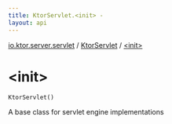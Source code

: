 ```yaml
---
title: KtorServlet.<init> - 
layout: api
---
```


<div class='api-docs-breadcrumbs'><a href="../index.html">io.ktor.server.servlet</a> / <a href="index.html">KtorServlet</a> / <a href="./-init-.html">&lt;init&gt;</a></div>

# &lt;init&gt;

<div class="signature"><code><span class="identifier">KtorServlet</span><span class="symbol">(</span><span class="symbol">)</span></code></div>

A base class for servlet engine implementations

